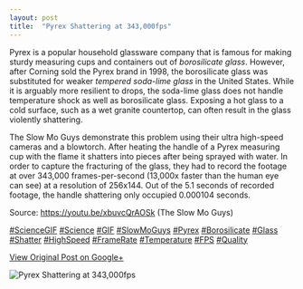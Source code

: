 ```yaml
---
layout: post
title:  "Pyrex Shattering at 343,000fps"
---
```


Pyrex is a popular household glassware company that is famous for making sturdy measuring cups and containers out of _borosilicate glass_. However, after Corning sold the Pyrex brand in 1998, the borosilicate glass was substituted for weaker _tempered soda-lime glass_ in the United States. While it is arguably more resilient to drops, the soda-lime glass does not handle temperature shock as well as borosilicate glass. Exposing a hot glass to a cold surface, such as a wet granite countertop, can often result in the glass violently shattering.  
  
The Slow Mo Guys demonstrate this problem using their ultra high-speed cameras and a blowtorch. After heating the handle of a Pyrex measuring cup with the flame it shatters into pieces after being sprayed with water. In order to capture the fracturing of the glass, they had to record the footage at over 343,000 frames-per-second (13,000x faster than the human eye can see) at a resolution of 256x144. Out of the 5.1 seconds of recorded footage, the handle shattering only occupied 0.000104 seconds.   
  
Source: <https://youtu.be/xbuvcQrAOSk> (The Slow Mo Guys)  
  
[#ScienceGIF](https://plus.google.com/s/%23ScienceGIF/posts) [#Science](https://plus.google.com/s/%23Science/posts) [#GIF](https://plus.google.com/s/%23GIF/posts) [#SlowMoGuys](https://plus.google.com/s/%23SlowMoGuys/posts) [#Pyrex](https://plus.google.com/s/%23Pyrex/posts) [#Borosilicate](https://plus.google.com/s/%23Borosilicate/posts) [#Glass](https://plus.google.com/s/%23Glass/posts) [#Shatter](https://plus.google.com/s/%23Shatter/posts) [#HighSpeed](https://plus.google.com/s/%23HighSpeed/posts) [#FrameRate](https://plus.google.com/s/%23FrameRate/posts) [#Temperature](https://plus.google.com/s/%23Temperature/posts) [#FPS](https://plus.google.com/s/%23FPS/posts) [#Quality](https://plus.google.com/s/%23Quality/posts)  

[View Original Post on Google+](https://plus.google.com/+ColinSullender/posts/YpQJvVWHE8F)

![Pyrex Shattering at 343,000fps](/assets/img/2016-07-22-Pyrex-Shattering-at-343000fps.gif)
